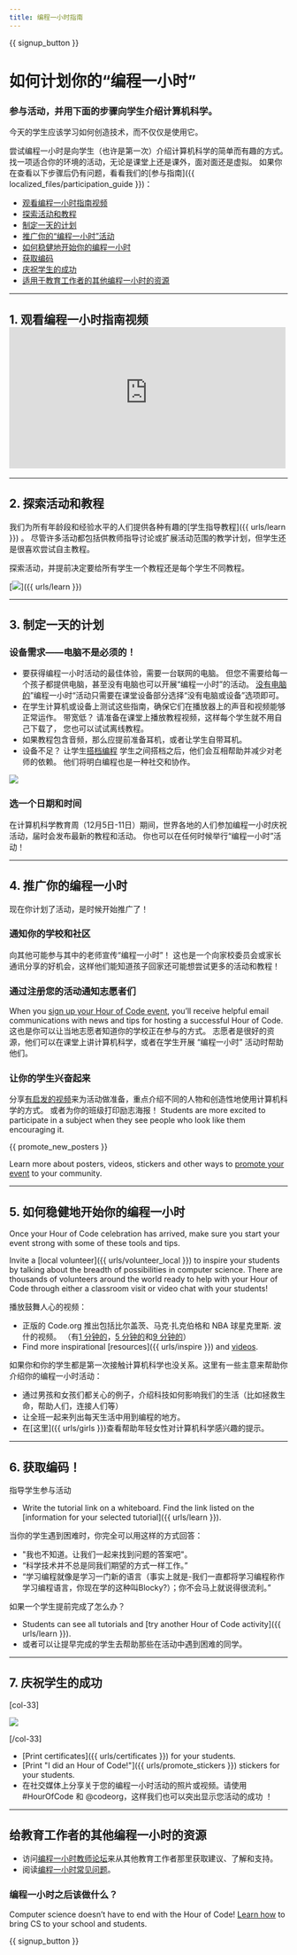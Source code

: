 ```yaml
---
title: 编程一小时指南
---
```


{{ signup_button }}

# 如何计划你的“编程一小时”

### 参与活动，并用下面的步骤向学生介绍计算机科学。

今天的学生应该学习如何创造技术，而不仅仅是使用它。

尝试编程一小时是向学生（也许是第一次）介绍计算机科学的简单而有趣的方式。 找一项适合你的环境的活动，无论是课堂上还是课外，面对面还是虚拟。 如果你在查看以下步骤后仍有问题，看看我们的[参与指南]({{ localized_files/participation_guide }})：

- [观看编程一小时指南视频](#how-to-video)
- [探索活动和教程](#explore-activities)
- [制定一天的计划](#create-your-plan)
- [推广你的“编程一小时”活动](#promote-your-hour)
- [如何稳健地开始你的编程一小时](#how-to-start)
- [获取编码](#code)
- [庆祝学生的成功](#celebrate)
- [适用于教育工作者的其他编程一小时的资源](#other-resources)

* * *

<a id="how-to-video"></a>

## 1. 观看编程一小时指南视频 <iframe width="500" height="255" src="https://www.youtube-nocookie.com/embed/SrnvvWDm73k" frameborder="0" allowfullscreen></iframe> 

* * *

<a id="explore-activities"></a>

## 2. 探索活动和教程

我们为所有年龄段和经验水平的人们提供各种有趣的[学生指导教程]({{ urls/learn }}) 。 尽管许多活动都包括供教师指导讨论或扩展活动范围的教学计划，但学生还是很喜欢尝试自主教程。

探索活动，并提前决定要给所有学生一个教程还是每个学生不同教程。

[![](/images/tutorials.png)]({{ urls/learn }})

* * *

<a id="create-your-plan"></a>

## 3. 制定一天的计划

### 设备需求——电脑不是必须的！

- 要获得编程一小时活动的最佳体验，需要一台联网的电脑。 但您不需要给每一个孩子都提供电脑，甚至没有电脑也可以开展“编程一小时”的活动。 [没有电脑的](/learn)”编程一小时“活动只需要在课堂设备部分选择“没有电脑或设备”选项即可。
- 在学生计算机或设备上测试这些指南，确保它们在播放器上的声音和视频能够正常运作。 带宽低？ 请准备在课堂上播放教程视频，这样每个学生就不用自己下载了， 您也可以试试离线教程。
- 如果教程包含音频，那么应提前准备耳机，或者让学生自带耳机。
- 设备不足？ 让学生[搭档编程](https://www.youtube.com/watch?v=vgkahOzFH2Q) 学生之间搭档之后，他们会互相帮助并减少对老师的依赖。 他们将明白编程也是一种社交和协作。

<img src="/images/fit-600/group_ipad.jpg" />

### 选一个日期和时间

在计算机科学教育周（12月5日-11日）期间，世界各地的人们参加编程一小时庆祝活动，届时会发布最新的教程和活动。 你也可以在任何时候举行“编程一小时”活动！

* * *

<a id="promote-your-hour"></a>

## 4. 推广你的编程一小时

现在你计划了活动，是时候开始推广了！

### 通知你的学校和社区

向其他可能参与其中的老师宣传“编程一小时”！ 这也是一个向家校委员会或家长通讯分享的好机会，这样他们能知道孩子回家还可能想尝试更多的活动和教程！

### 通过注册您的活动通知志愿者们

When you [sign up your Hour of Code event](/events), you’ll receive helpful email communications with news and tips for hosting a successful Hour of Code. 这也是你可以让当地志愿者知道你的学校正在参与的方式。 志愿者是很好的资源，他们可以在课堂上讲计算机科学，或者在学生开展 “编程一小时” 活动时帮助他们。

### 让你的学生兴奋起来

分享[有启发的视频](/promote/resources)来为活动做准备，重点介绍不同的人物和创造性地使用计算机科学的方式。 或者为你的班级打印励志海报！ Students are more excited to participate in a subject when they see people who look like them encouraging it.

{{ promote_new_posters }}

Learn more about posters, videos, stickers and other ways to [promote your event](/promote/resources#posters) to your community.

* * *

<a id="how-to-start"></a>

## 5. 如何稳健地开始你的编程一小时

Once your Hour of Code celebration has arrived, make sure you start your event strong with some of these tools and tips.

Invite a [local volunteer]({{ urls/volunteer_local }}) to inspire your students by talking about the breadth of possibilities in computer science. There are thousands of volunteers around the world ready to help with your Hour of Code through either a classroom visit or video chat with your students!

播放鼓舞人心的视频：

- 正版的 Code.org 推出包括比尔盖茨、马克·扎克伯格和 NBA 球星克里斯. 波什的视频。 （有[1 分钟的](https://www.youtube.com/watch?v=qYZF6oIZtfc)，[5 分钟的](https://www.youtube.com/watch?v=nKIu9yen5nc)和[9 分钟的](https://www.youtube.com/watch?v=dU1xS07N-FA)）
- Find more inspirational [resources]({{ urls/inspire }}) and [videos](https://www.youtube.com/playlist?list=PLzdnOPI1iJNfpD8i4Sx7U0y2MccnrNZuP).

如果你和你的学生都是第一次接触计算机科学也没关系。这里有一些主意来帮助你介绍你的编程一小时活动：

- 通过男孩和女孩们都关心的例子，介绍科技如何影响我们的生活（比如拯救生命，帮助人们，连接人们等）
- 让全班一起来列出每天生活中用到编程的地方。
- 在[这里]({{ urls/girls }})查看帮助年轻女性对计算机科学感兴趣的提示。

* * *

<a id="code"></a>

## 6. 获取编码！

指导学生参与活动

- Write the tutorial link on a whiteboard. Find the link listed on the [information for your selected tutorial]({{ urls/learn }}).

当你的学生遇到困难时，你完全可以用这样的方式回答：

- "我也不知道。让我们一起来找到问题的答案吧"。
- “科学技术并不总是同我们期望的方式一样工作。”
- “学习编程就像是学习一门新的语言（事实上就是-我们一直都将学习编程称作学习编程语言，你现在学的这种叫Blocky?）；你不会马上就说得很流利。”

如果一个学生提前完成了怎么办？

- Students can see all tutorials and [try another Hour of Code activity]({{ urls/learn }}).
- 或者可以让提早完成的学生去帮助那些在活动中遇到困难的同学。

* * *

<a id="celebrate"></a>

## 7. 庆祝学生的成功

[col-33]

![](/images/fit-600/boy-certificate.jpg)

[/col-33]

- [Print certificates]({{ urls/certificates }}) for your students.
- [Print "I did an Hour of Code!"]({{ urls/promote_stickers }}) stickers for your students.
- 在社交媒体上分享关于您的编程一小时活动的照片或视频。请使用 #HourOfCode 和 @codeorg，这样我们也可以突出显示您活动的成功 ！

* * *

<a id="other-resources"></a>

## 给教育工作者的其他编程一小时的资源

- 访问[编程一小时教师论坛](http://forum.code.org/c/plc/hour-of-code)来从其他教育工作者那里获取建议、了解和支持。
- 阅读[编程一小时常见问题](https://support.code.org/hc/en-us/categories/200147083-Hour-of-Code)。

### 编程一小时之后该做什么？

Computer science doesn’t have to end with the Hour of Code! [Learn how](/beyond) to bring CS to your school and students.

{{ signup_button }}